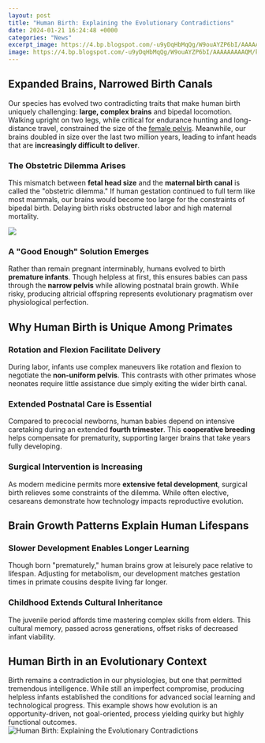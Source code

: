 ```yaml
---
layout: post
title: "Human Birth: Explaining the Evolutionary Contradictions"
date: 2024-01-21 16:24:48 +0000
categories: "News"
excerpt_image: https://4.bp.blogspot.com/-u9yDqHbMqQg/W9ouAYZP6bI/AAAAAAAAAQM/kVHBUyuxm2AHNudFfeFzfRR99GPQZOvbQCLcBGAs/s1600/Screen%2BShot%2B2018-10-31%2Bat%2B1.40.43%2BAM.png
image: https://4.bp.blogspot.com/-u9yDqHbMqQg/W9ouAYZP6bI/AAAAAAAAAQM/kVHBUyuxm2AHNudFfeFzfRR99GPQZOvbQCLcBGAs/s1600/Screen%2BShot%2B2018-10-31%2Bat%2B1.40.43%2BAM.png
---
```


## Expanded Brains, Narrowed Birth Canals
Our species has evolved two contradicting traits that make human birth uniquely challenging: **large, complex brains** and bipedal locomotion. Walking upright on two legs, while critical for endurance hunting and long-distance travel, constrained the size of the [female pelvis](https://store.fi.io.vn/women-happy-halloween-shirts-pug-dog-happy-hallothanksmas-1). Meanwhile, our brains doubled in size over the last two million years, leading to infant heads that are **increasingly difficult to deliver**. 
### The Obstetric Dilemma Arises
This mismatch between **fetal head size** and the **maternal birth canal** is called the "obstetric dilemma." If human gestation continued to full term like most mammals, our brains would become too large for the constraints of bipedal birth. Delaying birth risks obstructed labor and high maternal mortality.

![](https://www.researchgate.net/profile/Karen-Rosenberg-2/publication/229700147/figure/fig1/AS:774041564618752@1561557298164/The-stages-of-labor-in-humans-In-each-box-a-sagittal-section-through-the-maternal-body_Q640.jpg)
### A "Good Enough" Solution Emerges
Rather than remain pregnant interminably, humans evolved to birth **premature infants**. Though helpless at first, this ensures babies can pass through the **narrow pelvis** while allowing postnatal brain growth. While risky, producing altricial offspring represents evolutionary pragmatism over physiological perfection.
## Why Human Birth is Unique Among Primates
### Rotation and Flexion Facilitate Delivery  
During labor, infants use complex maneuvers like rotation and flexion to negotiate the **non-uniform pelvis**.  This contrasts with other primates whose neonates require little assistance due simply exiting the wider birth canal.
### Extended Postnatal Care is Essential
Compared to precocial newborns, human babies depend on intensive caretaking during an extended **fourth trimester**. This **cooperative breeding** helps compensate for prematurity, supporting larger brains that take years fully developing.
### Surgical Intervention is Increasing    
As modern medicine permits more **extensive fetal development**, surgical birth relieves some constraints of the dilemma. While often elective, cesareans demonstrate how technology impacts reproductive evolution.
## Brain Growth Patterns Explain Human Lifespans  
### Slower Development Enables Longer Learning
Though born "prematurely," human brains grow at leisurely pace relative to lifespan. Adjusting for metabolism, our development matches gestation times in primate cousins despite living far longer. 
### Childhood Extends Cultural Inheritance 
The juvenile period affords time mastering complex skills from elders. This cultural memory, passed across generations, offset risks of decreased infant viability.
## Human Birth in an Evolutionary Context
Birth remains a contradiction in our physiologies, but one that permitted tremendous intelligence. While still an imperfect compromise, producing helpless infants established the conditions for advanced social learning and technological progress. This example shows how evolution is an opportunity-driven, not goal-oriented, process yielding quirky but highly functional outcomes.
![Human Birth: Explaining the Evolutionary Contradictions](https://4.bp.blogspot.com/-u9yDqHbMqQg/W9ouAYZP6bI/AAAAAAAAAQM/kVHBUyuxm2AHNudFfeFzfRR99GPQZOvbQCLcBGAs/s1600/Screen%2BShot%2B2018-10-31%2Bat%2B1.40.43%2BAM.png)
